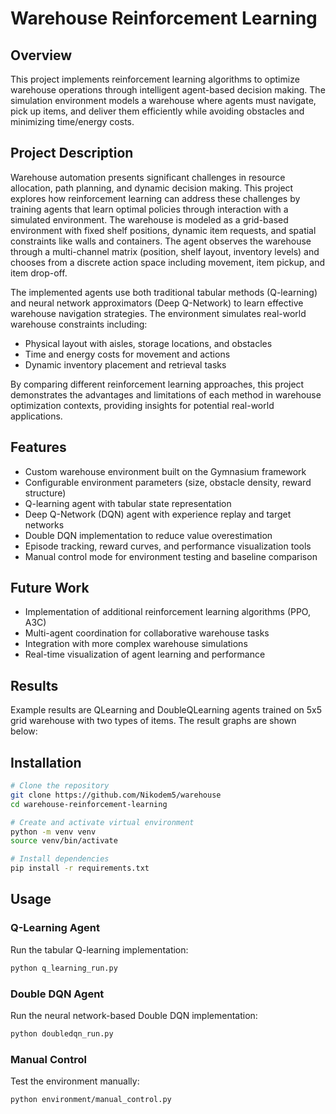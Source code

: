 # Warehouse Reinforcement Learning


## Overview
This project implements reinforcement learning algorithms to optimize warehouse operations through intelligent agent-based decision making. The simulation environment models a warehouse where agents must navigate, pick up items, and deliver them efficiently while avoiding obstacles and minimizing time/energy costs.

## Project Description
Warehouse automation presents significant challenges in resource allocation, path planning, and dynamic decision making. This project explores how reinforcement learning can address these challenges by training agents that learn optimal policies through interaction with a simulated environment. 
The warehouse is modeled as a grid-based environment with fixed shelf positions, dynamic item requests, and spatial constraints like walls and containers. The agent observes the warehouse through a multi-channel matrix (position, shelf layout, inventory levels) and chooses from a discrete action space including movement, item pickup, and item drop-off.

The implemented agents use both traditional tabular methods (Q-learning) and neural network approximators (Deep Q-Network) to learn effective warehouse navigation strategies. The environment simulates real-world warehouse constraints including:
- Physical layout with aisles, storage locations, and obstacles
- Time and energy costs for movement and actions
- Dynamic inventory placement and retrieval tasks

By comparing different reinforcement learning approaches, this project demonstrates the advantages and limitations of each method in warehouse optimization contexts, providing insights for potential real-world applications.

## Features

- Custom warehouse environment built on the Gymnasium framework
- Configurable environment parameters (size, obstacle density, reward structure)
- Q-learning agent with tabular state representation
- Deep Q-Network (DQN) agent with experience replay and target networks
- Double DQN implementation to reduce value overestimation
- Episode tracking, reward curves, and performance visualization tools
- Manual control mode for environment testing and baseline comparison

## Future Work

- Implementation of additional reinforcement learning algorithms (PPO, A3C)
- Multi-agent coordination for collaborative warehouse tasks
- Integration with more complex warehouse simulations
- Real-time visualization of agent learning and performance

## Results

Example results are QLearning and DoubleQLearning agents trained on 5x5 grid warehouse with two types of items. The result graphs are shown below: 

## Installation

```bash
# Clone the repository
git clone https://github.com/Nikodem5/warehouse
cd warehouse-reinforcement-learning

# Create and activate virtual environment
python -m venv venv
source venv/bin/activate

# Install dependencies
pip install -r requirements.txt
```

## Usage

### Q-Learning Agent
Run the tabular Q-learning implementation:
```bash
python q_learning_run.py
```

### Double DQN Agent
Run the neural network-based Double DQN implementation:
```bash
python doubledqn_run.py
```

### Manual Control
Test the environment manually:
```bash
python environment/manual_control.py
```